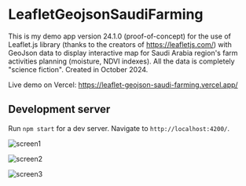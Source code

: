 # LeafletGeojsonSaudiFarming

This is my demo app version 24.1.0 (proof-of-concept) for the use of Leaflet.js library (thanks to the creators of https://leafletjs.com/) with GeoJson data to display interactive map for Saudi Arabia region's farm activities planning (moisture, NDVI indexes). 
All the data is completely "science fiction". Created in October 2024.

Live demo on Vercel: https://leaflet-geojson-saudi-farming.vercel.app/ 

## Development server

Run `npm start` for a dev server. Navigate to `http://localhost:4200/`.

![screen1](https://github.com/user-attachments/assets/c1af7f71-bb46-48ce-915f-acf5eb2f6403)

![screen2](https://github.com/user-attachments/assets/b76bd846-63f8-46eb-9005-e88b3fcb3ae8)

![screen3](https://github.com/user-attachments/assets/02809737-cb71-48ae-bbc3-a439da77419e)


